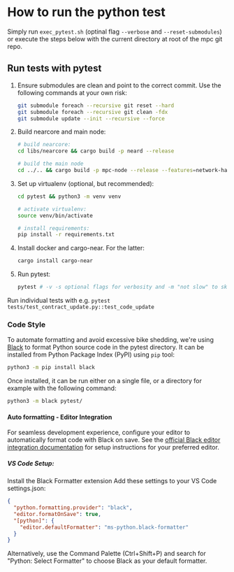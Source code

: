 # How to run the python test

Simply run `exec_pytest.sh` (optinal flag `--verbose` and `--reset-submodules`) or execute the steps below with the current directory at root of the mpc git repo.

## Run tests with pytest

1. Ensure submodules are clean and point to the correct commit. Use the following commands at your own risk:

    ```bash
    git submodule foreach --recursive git reset --hard
    git submodule foreach --recursive git clean -fdx
    git submodule update --init --recursive --force
    ```

2. Build nearcore and main node:

    ```bash
    # build nearcore:
    cd libs/nearcore && cargo build -p neard --release

    # build the main node
    cd ../.. && cargo build -p mpc-node --release --features=network-hardship-simulation
    ```

3. Set up virtualenv (optional, but recommended):

    ```bash
    cd pytest && python3 -m venv venv

    # activate virtualenv:
    source venv/bin/activate

    # install requirements:
    pip install -r requirements.txt
    ```

4. Install docker and cargo-near. For the latter:

    ```bash
    cargo install cargo-near
    ```

5. Run pytest:

    ```bash
    pytest # -v -s optional flags for verbosity and -m "not slow" to skip slow tests
    ```

Run individual tests with e.g. `pytest tests/test_contract_update.py::test_code_update`

### Code Style

To automate formatting and avoid excessive bike shedding, we're using
[Black](https://github.com/psf/black) to format Python source code in the pytest directory. It can be
installed from Python Package Index (PyPI) using `pip` tool:

```bash
python3 -m pip install black
```

Once installed, it can be run either on a single file, or a directory for example
with the following command:

```bash
python3 -m black pytest/
```

#### Auto formatting - Editor Integration

For seamless development experience, configure your editor to automatically format code with Black on save. See the [official Black editor integration documentation](https://black.readthedocs.io/en/stable/integrations/editors.html#editor-integration) for setup instructions for your preferred editor.

##### VS Code Setup:

Install the Black Formatter extension
Add these settings to your VS Code settings.json:

```json
{
  "python.formatting.provider": "black",
  "editor.formatOnSave": true,
  "[python]": {
    "editor.defaultFormatter": "ms-python.black-formatter"
  }
}
```

Alternatively, use the Command Palette (Ctrl+Shift+P) and search for "Python: Select Formatter" to choose Black as your default formatter.
